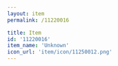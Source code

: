 ```yaml
---
layout: item
permalink: /11220016

title: Item
id: '11220016'
item_name: 'Unknown'
icon_url: 'item/icon/11250012.png'
---
```

